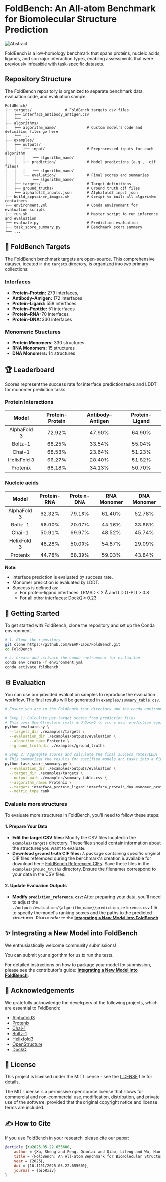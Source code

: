 # FoldBench: An All-atom Benchmark for Biomolecular Structure Prediction

![Abstract](./assets/fig1_abstract.png)


FoldBench is a low-homology benchmark that spans proteins, nucleic acids, ligands, and six major interaction types, enabling assessments that were previously infeasible with task-specific datasets.


## Repository Structure

The FoldBench repository is organized to separate benchmark data, evaluation code, and evaluation sample. 

```
FoldBench/
├── targets/               # FoldBench targets csv files
│   ├── interface_antibody_antigen.csv
│   └── ...
├── algorithms/
│   ├── algorithm_name/              # Custom model's code and definition files go here
│   └── ...
├── examples/
│   ├── outputs/
│   │   ├── input/                   # Preprocessed inputs for each algorithm
│   │   │   └── algorithm_name/
│   │   ├── prediction/              # Model predictions (e.g., .cif files)
│   │   │   └── algorithm_name/
│   │   └── evaluation/              # Final scores and summaries
│   │       └── algorithm_name/
│   ├── targets/                     # Target definitions
│   ├── ground_truths/               # Ground truth cif files
│   └── alphafold3_inputs.json       # Alphafold3 input json
├── build_apptainer_images.sh        # Script to build all algorithm containers
├── environment.yml                  # Conda environment for evaluation scripts
├── run.sh                           # Master script to run inference and evaluation
├── evaluate.py                      # Prediction evaluation
├── task_score_summary.py            # Benchmark score summary
└── ...
```

## 🎯 FoldBench Targets
The FoldBench benchmark targets are open-source. This comprehensive dataset, located in the `targets` directory, is organized into two primary collections:

### **Interfaces**

* **Protein–Protein:** 279 interfaces,
* **Antibody–Antigen:** 172 interfaces
* **Protein–Ligand:** 558 interfaces
* **Protein–Peptide:** 51 interfaces
* **Protein–RNA:** 70 interfaces
* **Protein–DNA:** 330 interfaces

### **Monomeric Structures**

* **Protein Monomers:** 330 structures
* **RNA Monomers:**  15 structures
* **DNA Monomers:** 14 structures

## 🏆 Leaderboard

Scores represent the success rate for interface prediction tasks and LDDT for monomer prediction tasks.

### Protein Interactions

| Model | Protein-Protein | Antibody–Antigen | Protein-Ligand |
|:--------------:|:--------------:|:-----:|:--------------:|
| AlphaFold 3    | 72.92%          | 47.90%  | 64.90%           |
| Boltz-1        | 68.25%          | 33.54% | 55.04%          |
| Chai-1         | 68.53%          | 23.64% | 51.23%          |
| HelixFold 3    | 66.27%          | 28.40%  | 51.82%          |
| Protenix       | 68.18%          | 34.13% | 50.70%           |

### Nucleic acids

| Model | Protein-RNA | Protein-DNA | RNA Monomer | DNA Monomer |
|:--------------:|:-----------:|:-----------:|:-----------:|:-----------:|
| AlphaFold 3    | 62.32%       | 79.18%       | 61.40%        | 52.78%        |
| Boltz-1        | 56.90%       | 70.97%       | 44.16%        | 33.88%        |
| Chai-1         | 50.91%       | 69.97%       | 48.52%        | 45.74%        |
| HelixFold 3    | 48.28%       | 50.00%       | 54.87%        | 29.09%        |
| Protenix       | 44.78%       | 68.39%       | 59.03%        | 43.84%        |

**Note:**
- Interface prediction is evaluated by success rate.
- Monomer prediction is evaluated by LDDT.
- Success is defined as:
  - For protein–ligand interfaces: LRMSD < 2 Å and LDDT-PLI > 0.8
  - For all other interfaces: DockQ ≥ 0.23

## 🚀 Getting Started

To get started with FoldBench, clone the repository and set up the Conda environment.

```bash
# 1. Clone the repository
git clone https://github.com/BEAM-Labs/FoldBench.git
cd FoldBench

# 2. Create and activate the Conda environment for evaluation
conda env create -f environment.yml
conda activate foldbench
```

## ⚙️ Evaluation
You can use our provided evaluation samples to reproduce the evaluation workflow. The final results will be generated in `examples/summary_table.csv`.

```bash
# Ensure you are in the FoldBench root directory and the conda environment is active

# Step 1: Calculate per-target scores from prediction files
# This uses OpenStructure (ost) and DockQ to score each prediction against its ground truth
python evaluate.py \
  --targets_dir ./examples/targets \
  --evaluation_dir ./examples/outputs/evaluation \
  --algorithm_name Protenix \
  --ground_truth_dir ./examples/ground_truths

# Step 2: Aggregate scores and calculate the final success rates/LDDT
# This summarizes the results for specified models and tasks into a final table
python task_score_summary.py \
  --evaluation_dir ./examples/outputs/evaluation \
  --target_dir ./examples/targets \
  --output_path ./examples/summary_table.csv \
  --algorithm_names Protenix \
  --targets interface_protein_ligand interface_protein_dna monomer_protein \
  --metric_type rank
```

### Evaluate more structures
To evaluate more structures in FoldBench, you'll need to follow these steps:

#### **1. Prepare Your Data**

* **Edit the target CSV files:** Modify the CSV files located in the `examples/targets` directory. These files should contain information about the structures you want to evaluate.
* **Download ground truth CIF files:** A package containing specific original CIF files referenced during the benchmark's creation is available for download here: [FoldBench Referenced CIFs](https://drive.google.com/file/d/17KdWDXKATaeHF6inPxhPHIRuIzeqiJxS/view?usp=sharing). Save these files in the `examples/ground_truths` directory. Ensure the filenames correspond to your data in the CSV files.


#### **2. Update Evaluation Outputs**

* **Modify `prediction_reference.csv`:** After preparing your data, you'll need to adjust the `./outputs/evaluation/{algorithm_name}/prediction_reference.csv` file to specify the model's ranking scores and the paths to the predicted structures. Please refer to the **[Integrating a New Model into FoldBench](./algorithms/README.md)**.


## ✨ Integrating a New Model into FoldBench

We enthusiastically welcome community submissions!

You can submit your algorithm for us to run the tests.

For detailed instructions on how to package your model for submission, please see the contributor's guide:
**[Integrating a New Model into FoldBench](./algorithms/README.md)**.

## 🙏 Acknowledgements

We gratefully acknowledge the developers of the following projects, which are essential to FoldBench:

+ [Alphafold3](https://github.com/google-deepmind/alphafold3)
+ [Protenix](https://github.com/bytedance/Protenix)
+ [Chai-1](https://github.com/chaidiscovery/chai-lab)
+ [Boltz-1](https://github.com/jwohlwend/boltz)
+ [Helixfold3](https://github.com/PaddlePaddle/PaddleHelix/tree/dev/apps/protein_folding/helixfold3)
+ [OpenStructure](https://git.scicore.unibas.ch/schwede/openstructure)
+ [DockQ](https://github.com/bjornwallner/DockQ)

## 📄 License

This project is licensed under the MIT License - see the [LICENSE](LICENSE) file for details.

The MIT License is a permissive open source license that allows for commercial and non-commercial use, modification, distribution, and private use of the software, provided that the original copyright notice and license terms are included.

## ✍️ How to Cite

If you use FoldBench in your research, please cite our paper:

```bibtex
@article {Xu2025.05.22.655600,
	author = {Xu, Sheng and Feng, Qiantai and Qiao, Lifeng and Wu, Hao and Shen, Tao and Cheng, Yu and Zheng, Shuangjia and Sun, Siqi},
	title = {FoldBench: An All-atom Benchmark for Biomolecular Structure Prediction},
	year = {2025},
	doi = {10.1101/2025.05.22.655600},
	journal = {bioRxiv}
}
```


